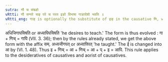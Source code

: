 ```yaml
---
sutra: णौ च संश्च्ङो
vRtti: णौ सन्परे चङ् परे च परत इङो विभाषा गाङादेशो भवति ॥
vRtti_eng: गाङ् is optionally the substitute of इङ् in the causative णि, when that causative takes the affix _san_ (desiderative) and _chan_ (Aorist.)
---
```

अधिजिगापयिषति or अध्यापिपयिषति 'he desires to teach.' The form is thus evolved : गा + णिच् = गापि (VII. 3. 36); then by the rules already stated, we get the above form with the affix सम्. अध्यजीगपत् or अध्यापिपत् 'he taught.' The ई is changed into आ by (VI. 1. 48). Thus इ + णिच् = आ + णिच् = आ + प् + इ = आपि. This rule applies to the desideratives of causatives and aorist of causatives.
